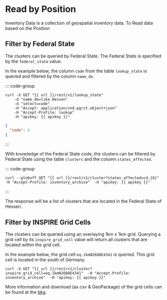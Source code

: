 <script setup>
  import { getCurrentInstance } from 'vue'
  const apikey = getCurrentInstance().appContext.config.globalProperties.$apikey;
  const url = getCurrentInstance().appContext.config.globalProperties.$url;
</script>

# Read by Position

Inventory Data is a collection of geospatial inventory data. To Read data based on the Position 

## Filter by Federal State

The clusters can be queried by Federal State. The Federal State is specified by the `federal_state` value.

In the example below, the column `code` from the table `lookup_state` is queried and filtered by the column `name_de`.

::: code-group

```txt-vue{2} [REQUEST]
curl -X GET "{{ url }}/rest/v1/lookup_state"  
    -d "name_de=like.Hessen"
    -d "select=code"
    -H "Accept: application/vnd.pgrst.object+json"
    -H "Accept-Profile: lookup" 
    -H "apikey: {{ apikey }}"
```

```JSON [RESPONSE]
{
  "code": 6
}
```

:::

With knowledge of the Federal State code, the clusters can be filtered by Federal State using the table `clusters` and the column `states_affected`.

::: code-group

```txt-vue
curl --globoff GET "{{ url }}/rest/v1/cluster?states_affected=cd.{6}"  -H "Accept-Profile: inventory_archive"  -H "apikey: {{ apikey }}"
```
:::

The response will be a list of clusters that are located in the Federal State of Hessen.

## Filter by INSPIRE Grid Cells

The clusters can be queried using an overlaying 1km x 1km grid. Querying a grid cell by its `inspire_grid_cell` value will return all clusters that are located within the grid cell.

In the example below, the grid cell `eq.1kmN2688E4341` is queried. This grid cell is located in the south of Germany.

```txt-vue
curl -X GET "{{ url }}/rest/v1/cluster?inspire_grid_cell=eq.1kmN2688E4341"  -H "Accept-Profile: inventory_archive"  -H "apikey: {{ apikey }}"
```

More information and download (as csv & GeoPackage) of the grid cells can be found at the [bkg](https://gdz.bkg.bund.de/index.php/default/geographische-gitter-fur-deutschland-in-lambert-projektion-geogitter-inspire.html).
